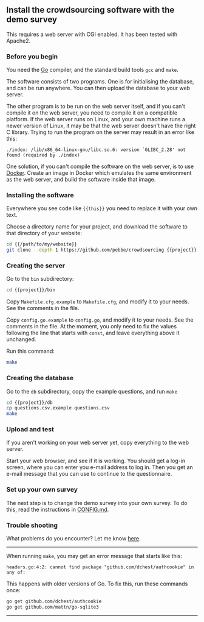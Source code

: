 ## Install the crowdsourcing software with the demo survey

This requires a web server with CGI enabled. It has been tested with
Apache2.

### Before you begin

You need the [Go](https://golang.org/) compiler, and the standard
build tools `gcc` and `make`.

The software consists of two programs. One is for initialising the
database, and can be run anywhere. You can then upload the database to
your web server.

The other program is to be run on the web server itself, and if you
can't compile it on the web server, you need to compile it on a
compatible platform. If the web server runs on Linux, and your own
machine runs a newer version of Linux, it may be that the web server
doesn't have the right C library. Trying to run the program on the
server may result in an error like this:

```
./index: /lib/x86_64-linux-gnu/libc.so.6: version `GLIBC_2.28' not found (required by ./index)
```

One solution, if you can't compile the software on the web server, is
to use [Docker](https://www.docker.com/). Create an image in Docker
which emulates the same environment as the web server, and build the
software inside that image.

### Installing the software

Everywhere you see code like `{{this}}` you need to replace it with
your own text.

Choose a directory name for your project, and download the software to
that directory of your website:

```sh
cd {{/path/to/my/website}}
git clone --depth 1 https://github.com/pebbe/crowdsourcing {{project}}
```

### Creating the server

Go to the `bin` subdirectory:

```sh
cd {{project}}/bin
```

Copy `Makefile.cfg.example` to `Makefile.cfg`, and modify it to your
needs. See the comments in the file.

Copy `config.go.example` to `config.go`, and modify it to your needs.
See the comments in the file. At the moment, you only need to fix the
values following the line that starts with `const`, and leave
everything above it unchanged.

Run this command:

```sh
make
```

### Creating the database

Go to the `db` subdirectory, copy the example questions, and run `make`

```sh
cd {{project}}/db
cp questions.csv.example questions.csv
make
```

### Upload and test

If you aren't working on your web server yet, copy everything to the
web server.

Start your web browser, and see if it is working. You should get a
log-in screen, where you can enter you e-mail address to log in. Then
you get an e-mail message that you can use to continue to the
questionnaire.

### Set up your own survey

The next step is to change the demo survey into your own survey. To do
this, read the instructions in [CONFIG.md](CONFIG.md).

### Trouble shooting

What problems do you encounter? Let me know
[here](https://github.com/pebbe/crowdsourcing/issues).

----

When running `make`, you may get an error message that starts like this:

```
headers.go:4:2: cannot find package "github.com/dchest/authcookie" in any of:
```

This happens with older versions of Go. To fix this, run these
commands once:

```sh
go get github.com/dchest/authcookie
go get github.com/mattn/go-sqlite3
```

----
